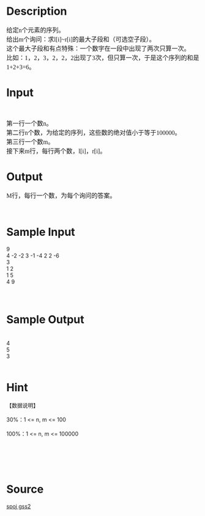 
# Description

<div class="content"><p style="text-align: left"><font face="Times New Roman" size="3"><span id="1318318208929S" style="display: none"> </span>给定n个元素的序列。 <br/>
给出m个询问：求l[i]~r[i]的最大子段和（可选空子段）。 <br/>
这个最大子段和有点特殊：一个数字在一段中出现了两次只算一次。 <br/>
比如：1，2，3，2，2，2出现了3次，但只算一次，于是这个序列的和是1+2+3=6。 <br/>
</font></p>
<p style="text-align: left"></p></div>

# Input

<div class="content"><p style="text-align: left"> </p>
<p style="text-align: left"><font face="Times New Roman" size="3">第一行一个数n。 <br/>
第二行n个数，为给定的序列，这些数的绝对值小于等于100000。 <br/>
第三行一个数m。 <br/>
接下来m行，每行两个数，l[i]，r[i]。 <br/>
</font></p>
<p style="text-align: left"></p></div>

# Output

<div class="content"><p style="text-align: left"><font face="Times New Roman" size="3">M行，每行一个数，为每个询问的答案。 <br/>
</font></p>
<p></p><p></p>
<pre></pre>
<p></p>
<pre></pre></div>

# Sample Input

<div class="content"><span class="sampledata">9<br/>
4 -2 -2 3 -1 -4 2 2 -6<br/>
3<br/>
1 2<br/>
1 5<br/>
4 9<br/>
<br/>
<br/>
</span></div>

# Sample Output

<div class="content"><span class="sampledata"><br/>
4<br/>
5<br/>
3<br/>
 <br/>
</span></div>

# Hint

<div class="content"><p></p><p>【数据说明】<br/><br/>
30%：1 &lt;= n, m &lt;= 100<br/><br/>
100%：1 &lt;= n, m &lt;= 100000</p><br/>
<p><br/><br/>
</p><p></p></div>

# Source

<div class="content"><p><a href="problemset.php?search=spoj gss2">spoj gss2</a></p></div>

